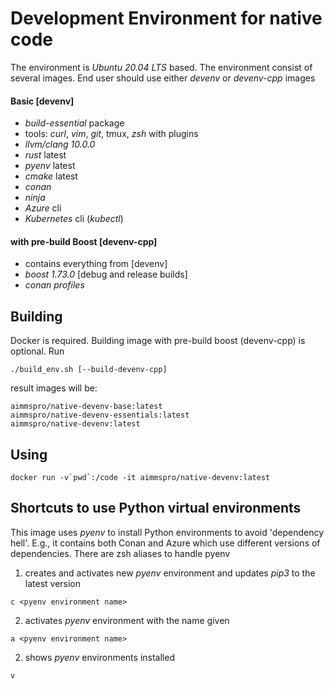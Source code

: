 # Development Environment for native code

The environment is _Ubuntu 20.04 LTS_ based.
The environment consist of several images. End user should use either _devenv_ or _devenv-cpp_ images

#### Basic [devenv]
  - _build-essential_ package
  - tools: _curl_, _vim_, _git_, tmux, _zsh_ with plugins
  - _llvm/clang 10.0.0_
  - _rust_ latest
  - _pyenv_ latest
  - _cmake_ latest
  - _conan_
  - _ninja_
  - _Azure_ cli
  - _Kubernetes_ cli (_kubectl_)

#### with pre-build Boost [devenv-cpp]
  - contains everything from [devenv]
  - _boost 1.73.0_ [debug and release builds]
  - _conan profiles_

## Building

Docker is required. Building image with pre-build boost (devenv-cpp) is optional. Run 
~~~~
./build_env.sh [--build-devenv-cpp]
~~~~

result images will be:

~~~~
aimmspro/native-devenv-base:latest
aimmspro/native-devenv-essentials:latest
aimmspro/native-devenv:latest
~~~~

## Using

~~~~
docker run -v`pwd`:/code -it aimmspro/native-devenv:latest
~~~~

## Shortcuts to use Python virtual environments

This image uses _pyenv_ to install Python environments to avoid 'dependency hell'. E.g., it contains both Conan and Azure
which use different versions of dependencies. There are zsh aliases to handle pyenv

1. creates and activates new _pyenv_ environment and updates _pip3_ to the latest version
~~~~
c <pyenv environment name> 
~~~~

2. activates _pyenv_ environment with the name given
~~~~
a <pyenv environment name> 
~~~~

2. shows _pyenv_ environments installed
~~~~
v
~~~~




